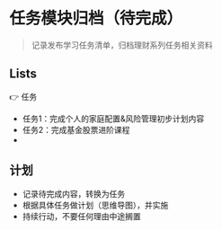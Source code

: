 # 任务模块归档（待完成）

> 记录发布学习任务清单，归档理财系列任务相关资料


## Lists

👉 任务
  - 任务1：完成个人的家庭配置&风险管理初步计划内容
  - 任务2：完成基金股票进阶课程
  - 


## 计划

  - 记录待完成内容，转换为任务
  - 根据具体任务做计划（思维导图），并实施
  - 持续行动，不要任何理由中途搁置

